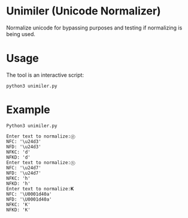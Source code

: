 # Unimiler (Unicode Normalizer)
Normalize unicode for bypassing purposes and testing if normalizing is being used.

# Usage
The tool is an interactive script:
    
    python3 unimiler.py

# Example

    Python3 unimiler.py

    Enter text to normalize:ⓓ
    NFC: '\u24d3'
    NFD: '\u24d3'
    NFKC: 'd'
    NFKD: 'd'
    Enter text to normalize:ⓗ
    NFC: '\u24d7'
    NFD: '\u24d7'
    NFKC: 'h'
    NFKD: 'h'
    Enter text to normalize:𝐊
    NFC: '\U0001d40a'
    NFD: '\U0001d40a'
    NFKC: 'K'
    NFKD: 'K'
